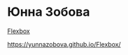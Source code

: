# Юнна Зобова

[Flexbox](https://yunnazobova.github.io/Flexbox/)

https://yunnazobova.github.io/Flexbox/

